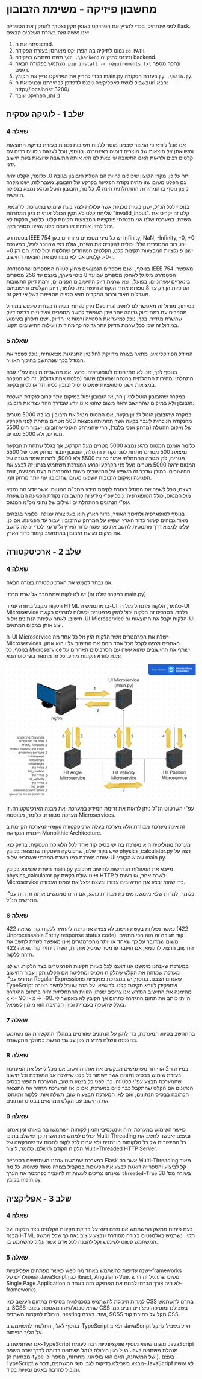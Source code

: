 # מחשבון פיזיקה - משימת הזבובון #

לפני שנתחיל, בכדי להריץ את הפרויקט באופן תקין נצטרך להתקין את הספרייה flask.
אנו נעשה זאת בעזרת השלבים הבאים:

1. נפתח את הcmd.
2. ננווט לתיקיה בה הפרוייקט מאוחסן בעזרת הפקודה ```cd PATH```.
3. משם נשתמש בפקודה ```\cd .\backend``` וניכנס לתיקייה backend.
4. נשתמש בפקודה הבאה: ```pip install -r requirements.txt``` ונחכה מספר רגעים.
5. בכדי להריץ את הפרויקט נריץ את הקובץ main.py בעזרת הפקודה ```py .\main.py```.
6. בשביל לגשת לאפליקציה ניכנס לדפדפן לבחירתנו ונכניס את הurl הבא: http://localhost:3200/
7. זהו, הפרויקט עובד :)

## שלב 1 - לוגיקה עסקית ##

### שאלה 4 ###

אנו נוכל לוודא כי המוצר שבנינו מוסר ללקוח תשובות נכונות בעזרת בדיקת התוצאות והשוואתן אל תוצאות של מוצרים דומים באינטרנט. בנוסף, נוכל לעשות ניסויים רבים עם קלטים רבים ולראות האם התשובה שיוצאת לנו היא אותה התשובה שיוצאת בעת חישוב ידני.

יתר על כן, מקרי הקיצון שיכולים להיות הם הטלת הזבובון בגובה 0. כלומר, הקלט יהיה גם הפלט משום שזו תהיה נקודת הפגיעה בקרקע של הזבובון. מעבר לזה, ישנו מקרה קיצון נוסף בו המהירות ההתחלתית הינה 0. כלומר, הזבובון הוטל וכרגע נמצא בנפילה חופשית.

בנוסף לכל הנ"ל, ישנן בעיות טכניות אשר עלולות לצוץ בעת שימוש במערכת. לדוגמא, שליחת קלט לא תקין הכולל אותיות כגון המחרוזת "invalid_input". קלט זה יקריס את השרת. במערכת שלנו אני תכנתתי פונקציות המבצעות תקינות קלט. כלומר, הלקוח לא יכול להזין אותיות או בעצם קלט שאינו מספר תקין.

בסטנדרט IEEE 754 יש כל מיני מספרים מיוחדים כגון Infinity, NaN, -Infinity, -0, +0 וכו. רוב המספרים הללו יכולים להקריס את השרת, אולם כפי שהוזכר לעיל, במערכת ישנן פונקציות המבצעות תקינות קלט, הקלטים המיוחדים שהלקוח יכול להזין הם רק 0+ ו-0-. קלטים אלו לא מעוותים את תוצאות החישוב.

בנוסף, ישנם מספרים הנמצאים מחוץ לטווח המספרים שהסטנדרט IEEE 754 מאפשר. הסטנדרט מסוגל לאחסן מספרים עם עד 8 ביטי מערך, בעצם עד 256 מספרים בינאריים עשרוניים. בפועל, יוצא שרמת דיוק החישובים הפנימיים, ורמת דיוק התשובות הסופיות הן רק עד 8 ספרות אחרי הנקודה העשרונית. כלומר, דיוק הקלטים וחישוביהם מוגבלים מאוד וברוב המקרים תצא סטייה מסויימת בשל אי דיוק זה.

ניתן לפתור בעיה זו בעזרת שימוש במודול Decimal בפייתון. מודול זה מאפשר לנו לחשב מספרים עם רמת דיוק גבוהה יותר שכן מאפשר לחשב מספרים עשרוניים ברמת דיוק שהשרת מגדיר. בכך, נוכל למזער את הסטייה ורמות אי הדיוק. ישנו חיסרון בשימוש במודול זה שכן ככל שרמת הדיוק יותר גדולה כך מהירות ויעילות החישובים תקטן.

### שאלה 5 ###

המודל הפיזיקלי אינו מתאר בצורה מדויקת לחלוטין התנהגות מציאותית, נוכל לשפר את המודל בכך שנתחשב בחיכוך האוויר.

בנוסף לכך, אנו לא מתייחסים לטופוגרפיה. כרגע, אנו מחשבים מיקום עפ"י גובה התחלתי ומהירות התחלתית בהנחה שהעולם שטוח (פלטה אחת גדולה). זה לא המקרה במציאות וישנן סיטואציות שמטוס יטיל זבובון לכיוון הר או לכיוון בקעה.

במקרה שהזבובון הוטל לכיוון הר, אז הזבובון יפול במיקום יותר קרוב לנקודת השלכת הזבובון ולא במיקום שהחישוב יראה משום שהוא אינו יודע שבדרך ההר עצר את הזבובון.

במקרה שהזבובון הוטל לכיוון בקעה, אם המטוס מטיל את הזבובון בגובה 5000 מטרים מהנקודה הנוכחית לעבר בקעה אשר תחתיתה נמצאת 500 מטרים מתחת לפני הקרקע של מיקום ההטלה (מרחק אנכי בלבד), הרי שהמרחק האנכי שהזבובון יעבור הינו 5500 מטרים, ולא 5000 מטרים.

כלומר אומנם המטוס כרגע נמצא 5000 מטרים מעל הקרקע, אך בגלל שתחתית הבקעה נמצאת 500 מטרים מתחת לפני נקודת ההטלה, הזבובון יעבור מרחק אנכי של 5500 מטרים, לכן הגובה ההתחלתי אמור להיות 5500 ולא 5000, למרות שמד הגובה של המטוס יראה 5000 מטרים מעל פני הקרקע וכרגע המערכת תשתמש בנתון זה לבצע את החישובים. כמובן שדבר זה משפיע על החישובים משום שהמהירות בעת הפגיעה, זווית הפגיעה ומיקום הזבובות יושפעו משום שהזבובון עף יותר מרחק וזמן.

בעצם, נוכל לשפר את המודל בעזרת לקיחת מידע ממכ"מ המטוס, אשר יודע מה נמצא מול המטוס, כולל הטופוגרפיה. נוכל עפ"י מידע זה לחשב מה נקודת הפגיעה המשוערת עפ"י הנתונים ההתחלתיים ושילוב של נתוני מכ"מ המטוס.

בנוסף לטופוגרפיה ולחיכוך האוויר, כדור הארץ הוא בעל צורה עגולה. כלומר בגבהים מאוד גבוהים קימור כדור הארץ ישפיע על המרחק שהזבובון יעבור עד הפגיעה.
אם כן, עלינו למצוא דרך מתמטית לחשב את פני שטח כדור הארץ ולתרגמו לכדי יכולת לחשב את מיקום פגיעת הזבובון בהתחשב קימור כדור הארץ.

## שלב 2 - ארכיטקטורה ##

### שאלה 4 ###

אנו נבחר לממש את הארכיטקטורה בצורה הבאה:

יש לנו לקוח שמתחבר אל שרת מרכזי (במקרה שלנו זה main.py).

הלקוח מקבל בחזרה עמוד HTML בו מתממש ה-UI. כלומר, הלקוח מתנהל מול ה-UI Microservice בלבד. בסרביס זה הלקוח יכול להזין פרמטרים ולשלוח לסרביס בקשת חישוב. לאחר שליחת הנתונים אל ה-UI Microservice הלקוח יקבל את התוצאות וה-UI יציג אותן במקום המתאים.

ה-UI Microservice ישלח את הפרמטרים אשר הלקוח הזין אל כל אחד מה-Microservices האחרים ויצפה לקבל מכל אחד מהם את החישוב עליו הוא אמון. בנוסף, כל Microservice ישתף את החישובים שהוא עשה עם הסרביסים האחרים על מנת לוודא תקינות מידע. כל זה מתואר בשרטוט הבא:

![Microservices Data Flow](./readme-images/MicroservicesDataFlow.png)

עפ"י השרטוט הנ"ל ניתן לראות את זרימת המידע במערכת ואת מבנה הארכיטקטורה. זו מערכת מבוזרת. כלומר, מבוססת Microservices.

המערכת הקיימת ב-repo זה אינה מערכת מבוזרת אלא מערכת בעלת ארכיטקטורה ריכוזית הנקראת Monolithic Architecture.

מערכת מונוליטית היא מערכת בה יש בסיס קוד אחד לכל הלוגיקה העסקית. בדיוק כמו שיש בקוד שלנו, שהלוגיקה העסקית שנמצאת בקובץ physics_calculator.py רצה על אותה מערכת כמו השרת המרכזי שאחראי על ה-UI שהוא הקובץ main.py.

השרת שנמצא בקובץ main.py מייבא את הפעולות הנדרשות לחישוב מהקובץ physics_calculator.py ואינו שולח בקשת HTTP לשרת אחר, או בעצם ל-Microservice כדי שהוא יבצע את החישובים עבורו ובעצם יפצל את עומס העבודה.

כלומר, למרות שלא מימשנו מערכת מבוזרת כרגע, אם היינו מממשים אותה זה היה עפ"י התרשים הנ"ל.

### שאלה 6 ###

כאשר נשלחת בקשת חישוב לא צפויה אנו נרצה להחזיר ללקוח קוד שגיאה 422 (422 Unprocessable Entity response status code).
קוד תגובה זה הוא הכי מתאים משום שמדובר על כך שאחד או יותר מהפרמטרים אינו מאפשר לשרת לחשב את החישוב הרצוי. לדוגמא, אם הועבר פרמטר שמכיל אותיות, השרת יחזיר קוד שגיאה 422 חזרה ללקוח.

במערכת שאנחנו מימשנו אנו דאגנו לכל בעיות תקינות הפרמטרים בצד הלקוח. יש לנו מערכת שמזהה את הקלט שהלקוח מכניס ומחליטה אם הקלט תקין עבור החישוב הנדרש עפ"י Regular Expressions שאנחנו הצבנו. בנוסף, יש במערכת פונקציות TypeScript שתפקידן לוודא תקינות קלט. לדוגמא, על מנת שנוכל לחשב בצורה מהימנה את החישוב הנדרש אנו צריכים שנתון הזווית ההתחלתית יהיה בתחום ההגדרה x <= 90 ו- x => -90. הייתי כותב את תחום ההגדרה כתחום אך הקובץ לא מאפשר לי בגלל שהשפה בעברית וכיוון הכתיבה הוא מימין לשמאל.

### שאלה 7 ###

בהתחשב בסיווג המערכת, כדי להגן על הנתונים שזורמים במהלך התקשורת אנו נשתמש בהצפנה ונשלח מידע מוצפן על גבי הרשת במהלך התקשורת.

### שאלה 8 ###

במידה ו-2 או יותר משתמשים מבקשים את אותו החישוב אנו נוכל לייעל את המערכת בעזרת שימוש בבסיס נתונים אשר יישמור כל קלט שיישלח אל המערכת וכל חישוב שהמערכת תבצע עפ"י קלט זה. כך, לפני כל ביצוע חישוב, המערכת תחפש בבסיס הנתונים אם הקלט שהתקבל כבר קיים במערכת, אם כן אז המערכת תחזיר את התוצאה הכתובה בבסיס הנתונים, ואם לא, המערכת תבצע חישוב, תשלח אותו ללקוח ותאחסן את החישוב עם הקלט המתאים בבסיס הנתונים.

### שאלה 9 ###

כאשר השימוש במערכת יהיה אינטנסיבי והמון לקוחות יישתמשו בה באותו זמן אנחנו יכולים לממש את השרת כך שישלב בתוכו Multi-Threading ובעצם יאפשר לחשב את כל החישובים של כל הלקוחות בו זמנית ולא יגרום לכל לקוח לחכות עד שהבקשה של הלקוח הקודם תושלם. כלומר, ליצור Multi-Threaded HTTP Server.

במערכת שממשנו אנחנו משתמשים בספרייה Flask אשר בה Multi-Threading מאוד קל לביצוע והספרייה דואגת לבצע את הפעולות במקביל בצורה מאוד פשוטה. כל מה שאנחנו צריכים לעשות זה להעביר כפרמטר את הערך ```threaded=True``` בשורה מס' 38 בקובץ main.py.

## שלב 3 - אפליקציה ##

### שאלה 4 ###

בעת פיתוח ממשק המשתמש אנו נשים דגש על בדיקת תקינות הקלטים בצד הלקוח ועל מבנה HTML תקין. נשתמש באלמנטים בצורה מסודרת ונבצע עיצוב נאה כך שכל ממשק המשתמש פשוט לשימוש וקל להבנה לכל אדם אשר עלול להשתמש בו.

### שאלה 5 ###

כאשר מפתחים אפליקציות web ישנה עדיפות להשתמש באחד מה-frameworks הפופולריים של JavaScript כגון React, Angular ו-Vue.
משום שתרגיל זה דרש Single Page Application לא היה צורך הכרחי לבנות את הפרויקט הזה באחד ה-frameworks.

למרות היכולת להשתמש בטכנולוגיה בסיסית בתחום העיצוב כמו CSS בחרנו להשתמש ב-SCSS שהיא טכנולוגיה המאספת עיצובי CSS בשבילנו ומוסיפה פיצ'רים רבים כמו היכולת להקצות משתנים, nesting ועוד. בעצם, SCSS מקל על כתיבת קוד CSS.

בנוסף לאלו, החלטתי להשתמש ב-TypeScript ולא ב-JavaScript רגיל בשביל להקל על הליך הפיתוח.

אנו השתמשנו ב-TypeScript משום שהוא מוסיף פונקציונליות רבה לעומת JavaScript רגיל כגון היכולת לנהל משתנים בדומה לדרך שבה השפה Java מנהלת משתנים (מבחינת ה-type של המשתנה, האם הוא בוליאני, מחרוזת, מספר וכו'). בעצם TypeScript מבצע בשבילנו בדיקות לגבי סוגי המשתנים, דבר ש-JavaScript לא עושה ומוביל להרבה באגים ובעיות בקוד.
